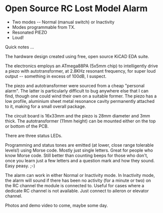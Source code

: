 # Open Source RC Lost Model Alarm 
* Two modes -- Normal (manual switch) or Inactivity
* Modes programmable from TX. 
* Resonated PIEZO
* Loud!

Quick notes ...

The hardware design created using free, open source KiCAD EDA suite.

The electronics employs an ATmega88PA (5x5mm chip) to intelligently drive a piezo with autotransformer, at 2.8KHz resonant frequency, for super loud output -- something in excess of 100dB, I suspect.

The piezo and autotransformer were sourced from a cheap "personal alarm". The latter is particularly difficult to bug anywhere else that I can find, though one could wind their own on a suitable former. The piezo has a low profile, aluminium sheet metal resonance cavity permanently attached to it, making for a small overall package.

The circuit board is 16x33mm and the piezo is 28mm diameter and 3mm thick. The autotransformer (11mm height) can be mounted either on the top or bottom of the PCB.

There are three status LEDs.

Programming and status tones are emitted (at lower, close range tolerable levels!) using Morse code. Mostly just single letters. Great for people who know Morse code. Still better than counting beeps for those who don't, once you learn just a few letters and a question mark and how they sound. Easy peasy. ;-)

The alarm can work in either Normal or Inactivity mode. In Inactivity mode, the alarm will sound if there has been no activity (for a minute or two) on the RC channel the module is connected to. Useful for cases where a dedicate RC channel is not available. Just connect to aileron or elevator channel.

Photos and demo video to come, maybe some day.

